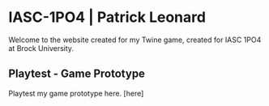 # IASC-1PO4 | Patrick Leonard

Welcome to the website created for my Twine game, created for IASC 1PO4 at Brock University.

## Playtest - Game Prototype

Playtest my game prototype here. [here]
